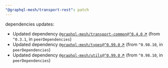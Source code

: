 ```yaml
---
"@graphql-mesh/transport-rest": patch
---
```

dependencies updates:
  - Updated dependency [`@graphql-mesh/transport-common@^0.4.0` ↗︎](https://www.npmjs.com/package/@graphql-mesh/transport-common/v/0.4.0) (from `^0.3.1`, in `peerDependencies`)
  - Updated dependency [`@graphql-mesh/types@^0.99.0` ↗︎](https://www.npmjs.com/package/@graphql-mesh/types/v/0.99.0) (from `^0.98.10`, in `peerDependencies`)
  - Updated dependency [`@graphql-mesh/utils@^0.99.0` ↗︎](https://www.npmjs.com/package/@graphql-mesh/utils/v/0.99.0) (from `^0.98.10`, in `peerDependencies`)
